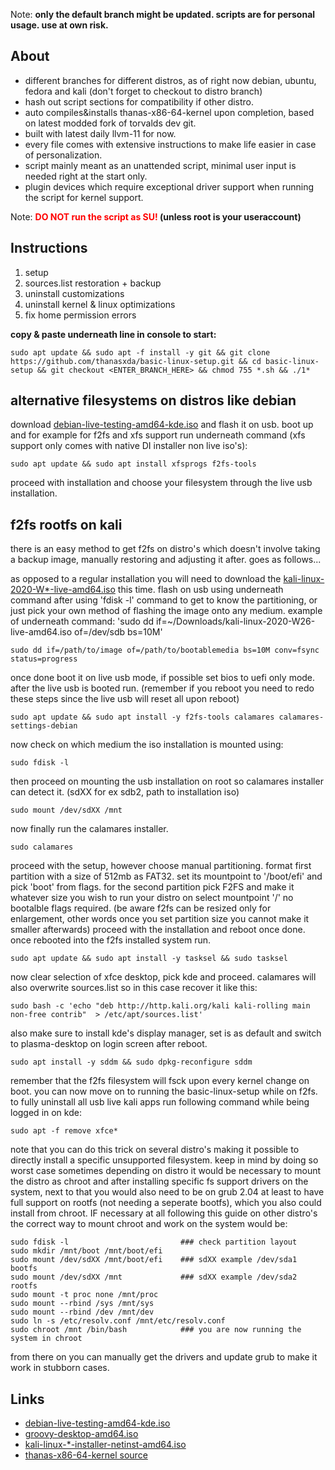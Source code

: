 Note: **only the default branch might be updated. scripts are for personal usage. use at own risk.**

## About

- different branches for different distros, as of right now debian, ubuntu, fedora and kali (don't forget to checkout to distro branch)
- hash out script sections for compatibility if other distro.
- auto compiles&installs thanas-x86-64-kernel upon completion, based on latest modded fork of torvalds dev git.
- built with latest daily llvm-11 for now.
- every file comes with extensive instructions to make life easier in case of personalization.
- script mainly meant as an unattended script, minimal user input is needed right at the start only.
- plugin devices which require exceptional driver support when running the script for kernel support.

Note: **<font color='red'>DO NOT run the script as SU!</font> (unless root is your useraccount)**

## Instructions

1. setup
2. sources.list restoration + backup
3. uninstall customizations
4. uninstall kernel & linux optimizations
5. fix home permission errors

**copy & paste underneath line in console to start:**

```
sudo apt update && sudo apt -f install -y git && git clone https://github.com/thanasxda/basic-linux-setup.git && cd basic-linux-setup && git checkout <ENTER_BRANCH_HERE> && chmod 755 *.sh && ./1*
```
## alternative filesystems on distros like debian

download [debian-live-testing-amd64-kde.iso](https://cdimage.debian.org/cdimage/weekly-live-builds/amd64/iso-hybrid/debian-live-testing-amd64-kde.iso) and flash it on usb.
boot up and for example for f2fs and xfs support run underneath command (xfs support only comes with native DI installer non live iso's):
```
sudo apt update && sudo apt install xfsprogs f2fs-tools
```

proceed with installation and choose your filesystem through the live usb installation.

## f2fs rootfs on kali

there is an easy method to get f2fs on distro's which doesn't involve taking a backup image, manually restoring and adjusting it after.
goes as follows...

as opposed to a regular installation you will need to download the [kali-linux-2020-W*-live-amd64.iso](https://cdimage.kali.org/kali-images/kali-weekly/) this time.
flash on usb using underneath command after using 'fdisk -l' command to get to know the partitioning, or just pick your own method of flashing the image onto any medium.
example of underneath command: 'sudo dd if=~/Downloads/kali-linux-2020-W26-live-amd64.iso of=/dev/sdb bs=10M'
```
sudo dd if=/path/to/image of=/path/to/bootablemedia bs=10M conv=fsync status=progress
```
once done boot it on live usb mode, if possible set bios to uefi only mode.
after the live usb is booted run. (remember if you reboot you need to redo these steps since the live usb will reset all upon reboot)
```
sudo apt update && sudo apt install -y f2fs-tools calamares calamares-settings-debian
```
now check on which medium the iso installation is mounted using:
```
sudo fdisk -l
```
then proceed on mounting the usb installation on root so calamares installer can detect it. (sdXX for ex sdb2, path to installation iso)
```
sudo mount /dev/sdXX /mnt
```
now finally run the calamares installer.
```
sudo calamares
```
proceed with the setup, however choose manual partitioning.
format first partition with a size of 512mb as FAT32. set its mountpoint to '/boot/efi' and pick 'boot' from flags.
for the second partition pick F2FS and make it whatever size you wish to run your distro on select mountpoint '/' no bootalble flags required.
(be aware f2fs can be resized only for enlargement, other words once you set partition size you cannot make it smaller afterwards)
proceed with the installation and reboot once done.
once rebooted into the f2fs installed system run.
```
sudo apt update && sudo apt install -y tasksel && sudo tasksel
```
now clear selection of xfce desktop, pick kde and proceed.
calamares will also overwrite sources.list so in this case recover it like this:
```
sudo bash -c 'echo "deb http://http.kali.org/kali kali-rolling main non-free contrib"  > /etc/apt/sources.list'
```
also make sure to install kde's display manager, set is as default and switch to plasma-desktop on login screen after reboot.
```
sudo apt install -y sddm && sudo dpkg-reconfigure sddm
```
remember that the f2fs filesystem will fsck upon every kernel change on boot.
you can now move on to running the basic-linux-setup while on f2fs.
to fully uninstall all usb live kali apps run following command while being logged in on kde:
```
sudo apt -f remove xfce*
```
note that you can do this trick on several distro's making it possible to directly install a specific unsupported filesystem.
keep in mind by doing so worst case sometimes depending on distro it would be necessary to mount the distro as chroot  and after installing specific fs support drivers on the system, next to that you would also need to be on grub 2.04 at least to have full support on rootfs (not needing a seperate bootfs), which you also could install from chroot. IF necessary at all following this guide on other distro's the correct way to mount chroot and work on the system would be:
```
sudo fdisk -l                         ### check partition layout
sudo mkdir /mnt/boot /mnt/boot/efi
sudo mount /dev/sdXX /mnt/boot/efi    ### sdXX example /dev/sda1 bootfs
sudo mount /dev/sdXX /mnt             ### sdXX example /dev/sda2 rootfs
sudo mount -t proc none /mnt/proc
sudo mount --rbind /sys /mnt/sys
sudo mount --rbind /dev /mnt/dev
sudo ln -s /etc/resolv.conf /mnt/etc/resolv.conf
sudo chroot /mnt /bin/bash            ### you are now running the system in chroot
```
from there on you can manually get the drivers and update grub to make it work in stubborn cases.

## Links
- [debian-live-testing-amd64-kde.iso](https://cdimage.debian.org/cdimage/weekly-live-builds/amd64/iso-hybrid/debian-live-testing-amd64-kde.iso)
- [groovy-desktop-amd64.iso](http://cdimage.ubuntu.com/kubuntu/daily-live/current/)
- [kali-linux-*-installer-netinst-amd64.iso](https://cdimage.kali.org/kali-images/kali-weekly/)
- [thanas-x86-64-kernel source](https://github.com/thanasxda/thanas-x86-64-kernel.git)

